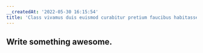 ```yaml
---
__createdAt: '2022-05-30 16:15:54'
title: 'Class vivamus duis euismod curabitur pretium faucibus habitasse semper ut.'
---
```


## Write something awesome.